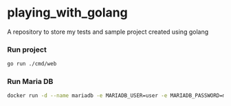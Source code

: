 # playing_with_golang
A repository to store my tests and sample project created using golang


### Run project
```bash
go run ./cmd/web
```

### Run Maria DB
```bash
docker run -d --name mariadb -e MARIADB_USER=user -e MARIADB_PASSWORD=my_cool_secret -e MARIADB_ROOT_PASSWORD=my-secret-pw  mariadb:alpine
```

